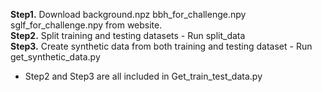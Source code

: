**Step1.** Download background.npz bbh_for_challenge.npy sglf_for_challenge.npy from website. <br>
**Step2.** Split training and testing datasets - Run split_data <br>
**Step3.** Create synthetic data from both training and testing dataset - Run get_synthetic_data.py
<br>
* Step2 and Step3 are all included in Get_train_test_data.py
